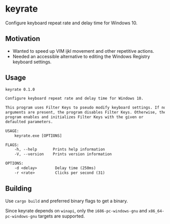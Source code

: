 # keyrate

Configure keyboard repeat rate and delay time for Windows 10.

## Motivation

- Wanted to speed up VIM ijkl movement and other repetitive actions.
- Needed an accessible alternative to editing the Windows Registry keyboard
  settings.

## Usage

```txt
keyrate 0.1.0

Configure keyboard repeat rate and delay time for Windows 10.

This program uses Filter Keys to pseudo modify keyboard settings. If no
arguments are present, the program disables Filter Keys. Otherwise, the
program enables and initializes Filter Keys with the given or
defaulted parameters.

USAGE:
    keyrate.exe [OPTIONS]

FLAGS:
    -h, --help       Prints help information
    -V, --version    Prints version information

OPTIONS:
    -d <delay>        Delay time (250ms)
    -r <rate>         Clicks per second (31)
```

## Building

Use `cargo build` and preferred binary flags to get a binary.

Since keyrate depends on `winapi`, only the `i686-pc-windows-gnu` and
`x86_64-pc-windows-gnu` targets are supported.
